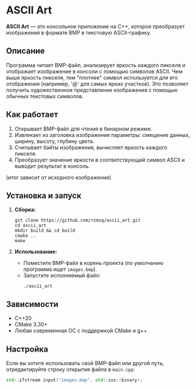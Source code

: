 # ASCII Art

**ASCII Art** — это консольное приложение на C++, которое преобразует изображения в формате BMP в текстовую ASCII-графику.

## Описание

Программа читает BMP-файл, анализирует яркость каждого пикселя и отображает изображение в консоли с помощью символов ASCII. Чем выше яркость пикселя, тем "плотнее" символ используется для его отображения (например, '@' для самых ярких участков). Это позволяет получить художественное представление изображения с помощью обычных текстовых символов.

## Как работает

1. Открывает BMP-файл для чтения в бинарном режиме.
2. Извлекает из заголовка изображения параметры: смещение данных, ширину, высоту, глубину цвета.
3. Считывает байты изображения, вычисляет яркость каждого пикселя.
4. Преобразует значение яркости в соответствующий символ ASCII и выводит результат в консоль.

(итог зависит от исходного изображения)

## Установка и запуск

1. **Сборка:**
   ```
   git clone https://github.com/rzmsq/ascii_art.git
   cd ascii_art
   mkdir build && cd build
   cmake ..
   make
   ```

2. **Использование:**
   - Поместите BMP-файл в корень проекта (по умолчанию программа ищет `images.bmp`).
   - Запустите исполняемый файл:
     ```
     ./ascii_art
     ```

## Зависимости

- C++20
- CMake 3.30+
- Любая современная ОС с поддержкой CMake и g++

## Настройка

Если вы хотите использовать свой BMP-файл или другой путь, отредактируйте строку открытия файла в `main.cpp`:
```cpp
std::ifstream input("images.bmp", std::ios::binary);
```
